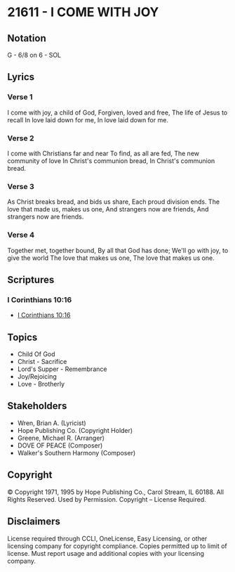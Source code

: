 # 21611 - I COME WITH JOY

## Notation

G - 6/8 on 6 - SOL

## Lyrics

### Verse 1

I come with joy, a child of God, Forgiven, loved and free, The life of Jesus to recall In love laid down for me, In love laid down for me.



### Verse 2

I come with Christians far and near To find, as all are fed, The new community of love In Christ's communion bread, In Christ's communion bread.



### Verse 3

As Christ breaks bread, and bids us share, Each proud division ends. The love that made us, makes us one, And strangers now are friends, And strangers now are friends.



### Verse 4

Together met, together bound, By all that God has done; We'll go with joy, to give the world The love that makes us one, The love that makes us one.


## Scriptures

### I Corinthians 10:16

- [I Corinthians 10:16](https://www.biblegateway.com/passage/?search=I%20Corinthians%2010%3A16)


## Topics

- Child Of God
- Christ - Sacrifice
- Lord's Supper - Remembrance
- Joy/Rejoicing
- Love - Brotherly

## Stakeholders

- Wren, Brian A.  (Lyricist)
- Hope Publishing Co. (Copyright Holder)
- Greene, Michael R. (Arranger)
- DOVE OF PEACE (Composer)
- Walker's Southern Harmony (Composer)

## Copyright

© Copyright 1971, 1995 by Hope Publishing Co., Carol Stream, IL 60188.
All Rights Reserved. Used by Permission.
Copyright – License Required.

## Disclaimers

License required through CCLI, OneLicense, Easy Licensing, or other licensing company for copyright compliance.
Copies permitted up to limit of license. 
Must report usage and additional copies with your licensing company.

